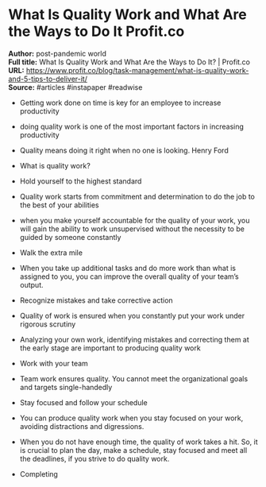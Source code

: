 # What Is Quality Work and What Are the Ways to Do It   Profit.co

**Author:** post-pandemic world  
**Full title:** What Is Quality Work and What Are the Ways to Do It? | Profit.co  
**URL:** https://www.profit.co/blog/task-management/what-is-quality-work-and-5-tips-to-deliver-it/  
**Source:** #articles #instapaper #readwise

- Getting work done on time is key for an employee to increase productivity 
   
- doing quality work is one of the most important factors in increasing productivity 
   
- Quality means doing it right when no one is looking.
  Henry Ford 
   
- What is quality work? 
   
- Hold yourself to the highest standard 
   
- Quality work starts from commitment and determination to do the job to the best of your abilities 
   
- when you make yourself accountable for the quality of your work, you will gain the ability to work unsupervised without the necessity to be guided by someone constantly 
   
- Walk the extra mile 
   
- When you take up additional tasks and do more work than what is assigned to you, you can improve the overall quality of your team’s output. 
   
- Recognize mistakes and take corrective action 
   
- Quality of work is ensured when you constantly put your work under rigorous scrutiny 
   
- Analyzing your own work, identifying mistakes and correcting them at the early stage are important to producing quality work 
   
- Work with your team 
   
- Team work ensures quality. You cannot meet the organizational goals and targets single-handedly 
   
- Stay focused and follow your schedule 
   
- You can produce quality work when you stay focused on your work, avoiding distractions and digressions. 
   
- When you do not have enough time, the quality of work takes a hit. So, it is crucial to plan the day, make a schedule, stay focused and meet all the deadlines, if you strive to do quality work. 
   
- Completing 
   
